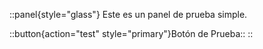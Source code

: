 ::panel{style="glass"}
Este es un panel de prueba simple.

::button{action="test" style="primary"}Botón de Prueba::
:: 